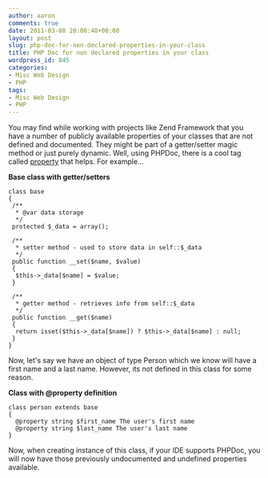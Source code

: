 ```yaml
---
author: aaron
comments: true
date: 2011-03-08 20:00:48+00:00
layout: post
slug: php-doc-for-non-declared-properties-in-your-class
title: PHP Doc for non declared properties in your class
wordpress_id: 845
categories:
- Misc Web Design
- PHP
tags:
- Misc Web Design
- PHP
---
```


You may find while working with projects like Zend Framework that you have a number of publicly available properties of your classes that are not defined and documented.  They might be part of a getter/setter magic method or just purely dynamic.  Well, using PHPDoc, there is a cool tag called [property](http://manual.phpdoc.org/HTMLSmartyConverter/PHP/phpDocumentor/tutorial_tags.property.pkg.html) that helps.  For example...

**Base class with getter/setters**

    
    
    class base
    {
     /**
      * @var data storage
      */
     protected $_data = array();
    
     /**
      * setter method - used to store data in self::$_data
      */
     public function __set($name, $value)
     { 
      $this->_data[$name] = $value;
     }
    
     /**
      * getter method - retrieves info from self::$_data
      */
     public function __get($name)
     {
      return isset($this->_data[$name]) ? $this->_data[$name] : null;
     }
    }
    



Now, let's say we have an object of type Person which we know will have a first name and a last name.  However, its not defined in this class for some reason.

**Class with @property definition**

    
    
    class person extends base
    {
      @property string $first_name The user's first name
      @property string $last_name The user's last name
    }
    



Now, when creating instance of this class, if your IDE supports PHPDoc, you will now have those previously undocumented and undefined properties available.
